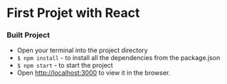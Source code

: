 # First Projet with React

### Built Project
* Open your terminal into the project directory 
* `$ npm install` - to install all the dependencies from the package.json
* `$ npm start` - to start the project
* Open [http://localhost:3000](http://localhost:3000) to view it in the browser.



